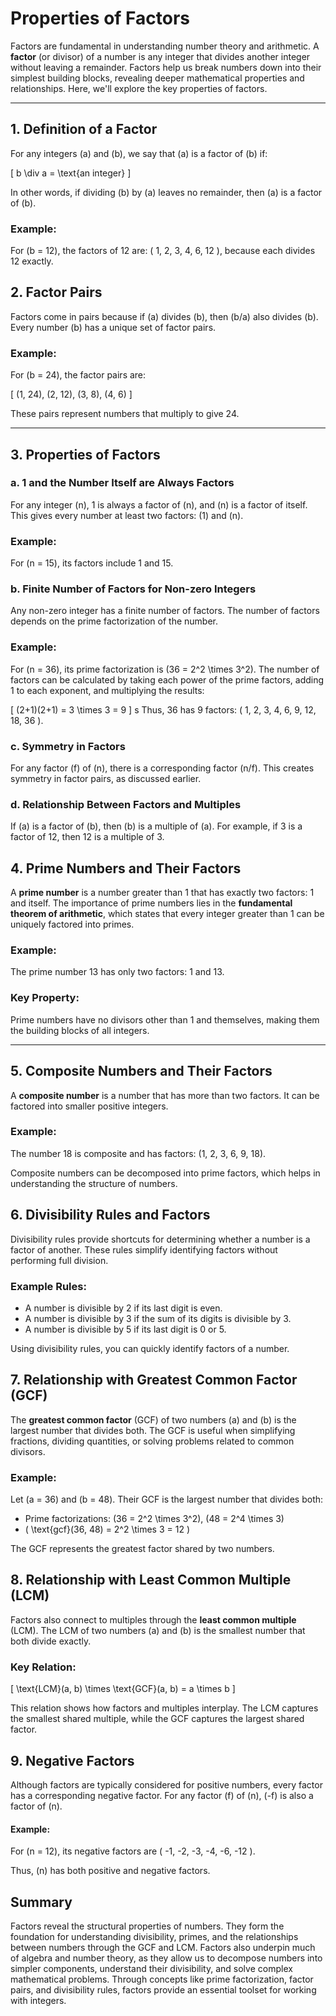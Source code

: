# Properties of Factors

Factors are fundamental in understanding number theory and arithmetic. A **factor** (or divisor) of a number is any integer that divides another integer without leaving a remainder. Factors help us break numbers down into their simplest building blocks, revealing deeper mathematical properties and relationships. Here, we'll explore the key properties of factors.

---

## **1. Definition of a Factor**

For any integers \(a\) and \(b\), we say that \(a\) is a factor of \(b\) if:

\[
b \div a = \text{an integer}
\]

In other words, if dividing \(b\) by \(a\) leaves no remainder, then \(a\) is a factor of \(b\).

### Example:

For \(b = 12\), the factors of 12 are: \( 1, 2, 3, 4, 6, 12 \), because each divides 12 exactly.

## **2. Factor Pairs**

Factors come in pairs because if \(a\) divides \(b\), then \(b/a\) also divides \(b\). Every number \(b\) has a unique set of factor pairs.

### Example:

For \(b = 24\), the factor pairs are:

\[
(1, 24), (2, 12), (3, 8), (4, 6)
\]

These pairs represent numbers that multiply to give 24.

---

## **3. Properties of Factors**

### **a. 1 and the Number Itself are Always Factors**

For any integer \(n\), 1 is always a factor of \(n\), and \(n\) is a factor of itself. This gives every number at least two factors: \(1\) and \(n\).

### Example:

For \(n = 15\), its factors include 1 and 15.

### **b. Finite Number of Factors for Non-zero Integers**

Any non-zero integer has a finite number of factors. The number of factors depends on the prime factorization of the number. 

### Example:

For \(n = 36\), its prime factorization is \(36 = 2^2 \times 3^2\). The number of factors can be calculated by taking each power of the prime factors, adding 1 to each exponent, and multiplying the results:

\[
(2+1)(2+1) = 3 \times 3 = 9
\]
s
Thus, 36 has 9 factors: \( 1, 2, 3, 4, 6, 9, 12, 18, 36 \).

### **c. Symmetry in Factors**

For any factor \(f\) of \(n\), there is a corresponding factor \(n/f\). This creates symmetry in factor pairs, as discussed earlier.

### **d. Relationship Between Factors and Multiples**

If \(a\) is a factor of \(b\), then \(b\) is a multiple of \(a\). For example, if 3 is a factor of 12, then 12 is a multiple of 3.

## **4. Prime Numbers and Their Factors**

A **prime number** is a number greater than 1 that has exactly two factors: 1 and itself. The importance of prime numbers lies in the **fundamental theorem of arithmetic**, which states that every integer greater than 1 can be uniquely factored into primes.

### Example:

The prime number 13 has only two factors: 1 and 13.

### Key Property:

Prime numbers have no divisors other than 1 and themselves, making them the building blocks of all integers.

---

## **5. Composite Numbers and Their Factors**

A **composite number** is a number that has more than two factors. It can be factored into smaller positive integers.

### Example:

The number 18 is composite and has factors: \(1, 2, 3, 6, 9, 18\).

Composite numbers can be decomposed into prime factors, which helps in understanding the structure of numbers.

## **6. Divisibility Rules and Factors**

Divisibility rules provide shortcuts for determining whether a number is a factor of another. These rules simplify identifying factors without performing full division.

### Example Rules:

- A number is divisible by 2 if its last digit is even.
- A number is divisible by 3 if the sum of its digits is divisible by 3.
- A number is divisible by 5 if its last digit is 0 or 5.

Using divisibility rules, you can quickly identify factors of a number.

## **7. Relationship with Greatest Common Factor (GCF)**

The **greatest common factor** (GCF) of two numbers \(a\) and \(b\) is the largest number that divides both. The GCF is useful when simplifying fractions, dividing quantities, or solving problems related to common divisors.

### Example:

Let \(a = 36\) and \(b = 48\). Their GCF is the largest number that divides both:

- Prime factorizations: \(36 = 2^2 \times 3^2\), \(48 = 2^4 \times 3\)
- \( \text{gcf}(36, 48) = 2^2 \times 3 = 12 \)

The GCF represents the greatest factor shared by two numbers.

## **8. Relationship with Least Common Multiple (LCM)**

Factors also connect to multiples through the **least common multiple** (LCM). The LCM of two numbers \(a\) and \(b\) is the smallest number that both divide exactly.

### Key Relation:

\[
\text{LCM}(a, b) \times \text{GCF}(a, b) = a \times b
\]

This relation shows how factors and multiples interplay. The LCM captures the smallest shared multiple, while the GCF captures the largest shared factor.

## **9. Negative Factors**

Although factors are typically considered for positive numbers, every factor has a corresponding negative factor. For any factor \(f\) of \(n\), \(-f\) is also a factor of \(n\).

#### Example:

For \(n = 12\), its negative factors are \( -1, -2, -3, -4, -6, -12 \).

Thus, \(n\) has both positive and negative factors.

## **Summary**

Factors reveal the structural properties of numbers. They form the foundation for understanding divisibility, primes, and the relationships between numbers through the GCF and LCM. Factors also underpin much of algebra and number theory, as they allow us to decompose numbers into simpler components, understand their divisibility, and solve complex mathematical problems. Through concepts like prime factorization, factor pairs, and divisibility rules, factors provide an essential toolset for working with integers.